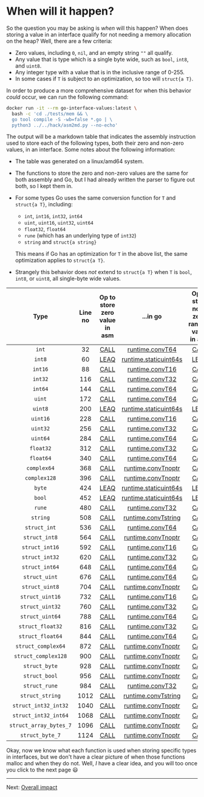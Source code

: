 # When will it happen?

So the question you may be asking is _when_ will this happen? When does storing a value in an interface qualify for not needing a memory allocation on the heap? Well, there are a few criteria:

* Zero values, including `0`, `nil`, and an empty string `""` all qualify.
* Any value that is type which is a single byte wide, such as `bool`, `int8`, and `uint8`.
* Any integer type with a value that is in the inclusive range of 0-255.
* In some cases if `T` is subject to an optimization, so too will `struct{a T}`.

In order to produce a more comprehensive dataset for when this behavior _could_ occur, we can run the following command:

```bash
docker run -it --rm go-interface-values:latest \
  bash -c 'cd ./tests/mem && \
  go tool compile -S -wb=false *.go | \
  python3 ../../hack/asm2md.py --no-echo'
```

The output will be a markdown table that indicates the assembly instruction used to store each of the following types, both their zero and non-zero values, in an interface. Some notes about the following information:

* The table was generated on a linux/amd64 system.
* The functions to store the zero and non-zero values are the same for both assembly and Go, but I had already written the parser to figure out both, so I kept them in.
* For some types Go uses the same conversion function for `T` and `struct{a T}`, including:
    * `int`, `int16`, `int32`, `int64`
    * `uint`, `uint16`, `uint32`, `uint64`
    * `float32`, `float64`
    * `rune` (which has an underlying type of `int32`)
    * `string` and `struct{a string}`

    This means if Go has an optimization for `T` in the above list, the same optimization applies to `struct{a T}`.
* Strangely this behavior does _not_ extend to `struct{a T}` when `T` is `bool`, `int8`, or `uint8`, all single-byte wide values.

| Type | Line no | Op to store zero value in asm | ...in go | Op to store non-zero, random value in asm | ...in go |
|:----:|:-------:|:-----------------------------:|:--------:|:-----------------------------------------:|:--------:|
| `int` | 32 | [CALL](https://www.felixcloutier.com/x86/call) | [runtime.convT64](https://github.com/golang/go/blob/41f485b9a7d8fd647c415be1d11b612063dff21c/src/runtime/iface.go#L378-L386) | [CALL](https://www.felixcloutier.com/x86/call) | [runtime.convT64](https://github.com/golang/go/blob/41f485b9a7d8fd647c415be1d11b612063dff21c/src/runtime/iface.go#L378-L386) |
| `int8` | 60 | [LEAQ](https://www.felixcloutier.com/x86/lea) | [runtime.staticuint64s](https://github.com/golang/go/blob/41f485b9a7d8fd647c415be1d11b612063dff21c/src/runtime/iface.go#L492-L526) | [LEAQ](https://www.felixcloutier.com/x86/lea) | [runtime.staticuint64s](https://github.com/golang/go/blob/41f485b9a7d8fd647c415be1d11b612063dff21c/src/runtime/iface.go#L492-L526) |
| `int16` | 88 | [CALL](https://www.felixcloutier.com/x86/call) | [runtime.convT16](https://github.com/golang/go/blob/41f485b9a7d8fd647c415be1d11b612063dff21c/src/runtime/iface.go#L352-L363) | [CALL](https://www.felixcloutier.com/x86/call) | [runtime.convT16](https://github.com/golang/go/blob/41f485b9a7d8fd647c415be1d11b612063dff21c/src/runtime/iface.go#L352-L363) |
| `int32` | 116 | [CALL](https://www.felixcloutier.com/x86/call) | [runtime.convT32](https://github.com/golang/go/blob/41f485b9a7d8fd647c415be1d11b612063dff21c/src/runtime/iface.go#L365-L376) | [CALL](https://www.felixcloutier.com/x86/call) | [runtime.convT32](https://github.com/golang/go/blob/41f485b9a7d8fd647c415be1d11b612063dff21c/src/runtime/iface.go#L365-L376) |
| `int64` | 144 | [CALL](https://www.felixcloutier.com/x86/call) | [runtime.convT64](https://github.com/golang/go/blob/41f485b9a7d8fd647c415be1d11b612063dff21c/src/runtime/iface.go#L378-L386) | [CALL](https://www.felixcloutier.com/x86/call) | [runtime.convT64](https://github.com/golang/go/blob/41f485b9a7d8fd647c415be1d11b612063dff21c/src/runtime/iface.go#L378-L386) |
| `uint` | 172 | [CALL](https://www.felixcloutier.com/x86/call) | [runtime.convT64](https://github.com/golang/go/blob/41f485b9a7d8fd647c415be1d11b612063dff21c/src/runtime/iface.go#L378-L386) | [CALL](https://www.felixcloutier.com/x86/call) | [runtime.convT64](https://github.com/golang/go/blob/41f485b9a7d8fd647c415be1d11b612063dff21c/src/runtime/iface.go#L378-L386) |
| `uint8` | 200 | [LEAQ](https://www.felixcloutier.com/x86/lea) | [runtime.staticuint64s](https://github.com/golang/go/blob/41f485b9a7d8fd647c415be1d11b612063dff21c/src/runtime/iface.go#L492-L526) | [LEAQ](https://www.felixcloutier.com/x86/lea) | [runtime.staticuint64s](https://github.com/golang/go/blob/41f485b9a7d8fd647c415be1d11b612063dff21c/src/runtime/iface.go#L492-L526) |
| `uint16` | 228 | [CALL](https://www.felixcloutier.com/x86/call) | [runtime.convT16](https://github.com/golang/go/blob/41f485b9a7d8fd647c415be1d11b612063dff21c/src/runtime/iface.go#L352-L363) | [CALL](https://www.felixcloutier.com/x86/call) | [runtime.convT16](https://github.com/golang/go/blob/41f485b9a7d8fd647c415be1d11b612063dff21c/src/runtime/iface.go#L352-L363) |
| `uint32` | 256 | [CALL](https://www.felixcloutier.com/x86/call) | [runtime.convT32](https://github.com/golang/go/blob/41f485b9a7d8fd647c415be1d11b612063dff21c/src/runtime/iface.go#L365-L376) | [CALL](https://www.felixcloutier.com/x86/call) | [runtime.convT32](https://github.com/golang/go/blob/41f485b9a7d8fd647c415be1d11b612063dff21c/src/runtime/iface.go#L365-L376) |
| `uint64` | 284 | [CALL](https://www.felixcloutier.com/x86/call) | [runtime.convT64](https://github.com/golang/go/blob/41f485b9a7d8fd647c415be1d11b612063dff21c/src/runtime/iface.go#L378-L386) | [CALL](https://www.felixcloutier.com/x86/call) | [runtime.convT64](https://github.com/golang/go/blob/41f485b9a7d8fd647c415be1d11b612063dff21c/src/runtime/iface.go#L378-L386) |
| `float32` | 312 | [CALL](https://www.felixcloutier.com/x86/call) | [runtime.convT32](https://github.com/golang/go/blob/41f485b9a7d8fd647c415be1d11b612063dff21c/src/runtime/iface.go#L365-L376) | [CALL](https://www.felixcloutier.com/x86/call) | [runtime.convT32](https://github.com/golang/go/blob/41f485b9a7d8fd647c415be1d11b612063dff21c/src/runtime/iface.go#L365-L376) |
| `float64` | 340 | [CALL](https://www.felixcloutier.com/x86/call) | [runtime.convT64](https://github.com/golang/go/blob/41f485b9a7d8fd647c415be1d11b612063dff21c/src/runtime/iface.go#L378-L386) | [CALL](https://www.felixcloutier.com/x86/call) | [runtime.convT64](https://github.com/golang/go/blob/41f485b9a7d8fd647c415be1d11b612063dff21c/src/runtime/iface.go#L378-L386) |
| `complex64` | 368 | [CALL](https://www.felixcloutier.com/x86/call) | [runtime.convTnoptr](https://github.com/golang/go/blob/41f485b9a7d8fd647c415be1d11b612063dff21c/src/runtime/iface.go#L335-L350) | [CALL](https://www.felixcloutier.com/x86/call) | [runtime.convTnoptr](https://github.com/golang/go/blob/41f485b9a7d8fd647c415be1d11b612063dff21c/src/runtime/iface.go#L335-L350) |
| `complex128` | 396 | [CALL](https://www.felixcloutier.com/x86/call) | [runtime.convTnoptr](https://github.com/golang/go/blob/41f485b9a7d8fd647c415be1d11b612063dff21c/src/runtime/iface.go#L335-L350) | [CALL](https://www.felixcloutier.com/x86/call) | [runtime.convTnoptr](https://github.com/golang/go/blob/41f485b9a7d8fd647c415be1d11b612063dff21c/src/runtime/iface.go#L335-L350) |
| `byte` | 424 | [LEAQ](https://www.felixcloutier.com/x86/lea) | [runtime.staticuint64s](https://github.com/golang/go/blob/41f485b9a7d8fd647c415be1d11b612063dff21c/src/runtime/iface.go#L492-L526) | [LEAQ](https://www.felixcloutier.com/x86/lea) | [runtime.staticuint64s](https://github.com/golang/go/blob/41f485b9a7d8fd647c415be1d11b612063dff21c/src/runtime/iface.go#L492-L526) |
| `bool` | 452 | [LEAQ](https://www.felixcloutier.com/x86/lea) | [runtime.staticuint64s](https://github.com/golang/go/blob/41f485b9a7d8fd647c415be1d11b612063dff21c/src/runtime/iface.go#L492-L526) | [LEAQ](https://www.felixcloutier.com/x86/lea) | [runtime.staticuint64s](https://github.com/golang/go/blob/41f485b9a7d8fd647c415be1d11b612063dff21c/src/runtime/iface.go#L492-L526) |
| `rune` | 480 | [CALL](https://www.felixcloutier.com/x86/call) | [runtime.convT32](https://github.com/golang/go/blob/41f485b9a7d8fd647c415be1d11b612063dff21c/src/runtime/iface.go#L365-L376) | [CALL](https://www.felixcloutier.com/x86/call) | [runtime.convT32](https://github.com/golang/go/blob/41f485b9a7d8fd647c415be1d11b612063dff21c/src/runtime/iface.go#L365-L376) |
| `string` | 508 | [CALL](https://www.felixcloutier.com/x86/call) | [runtime.convTstring](https://github.com/golang/go/blob/41f485b9a7d8fd647c415be1d11b612063dff21c/src/runtime/iface.go#L388-L396) | [CALL](https://www.felixcloutier.com/x86/call) | [runtime.convTstring](https://github.com/golang/go/blob/41f485b9a7d8fd647c415be1d11b612063dff21c/src/runtime/iface.go#L388-L396) |
| `struct_int` | 536 | [CALL](https://www.felixcloutier.com/x86/call) | [runtime.convT64](https://github.com/golang/go/blob/41f485b9a7d8fd647c415be1d11b612063dff21c/src/runtime/iface.go#L378-L386) | [CALL](https://www.felixcloutier.com/x86/call) | [runtime.convT64](https://github.com/golang/go/blob/41f485b9a7d8fd647c415be1d11b612063dff21c/src/runtime/iface.go#L378-L386) |
| `struct_int8` | 564 | [CALL](https://www.felixcloutier.com/x86/call) | [runtime.convTnoptr](https://github.com/golang/go/blob/41f485b9a7d8fd647c415be1d11b612063dff21c/src/runtime/iface.go#L335-L350) | [CALL](https://www.felixcloutier.com/x86/call) | [runtime.convTnoptr](https://github.com/golang/go/blob/41f485b9a7d8fd647c415be1d11b612063dff21c/src/runtime/iface.go#L335-L350) |
| `struct_int16` | 592 | [CALL](https://www.felixcloutier.com/x86/call) | [runtime.convT16](https://github.com/golang/go/blob/41f485b9a7d8fd647c415be1d11b612063dff21c/src/runtime/iface.go#L352-L363) | [CALL](https://www.felixcloutier.com/x86/call) | [runtime.convT16](https://github.com/golang/go/blob/41f485b9a7d8fd647c415be1d11b612063dff21c/src/runtime/iface.go#L352-L363) |
| `struct_int32` | 620 | [CALL](https://www.felixcloutier.com/x86/call) | [runtime.convT32](https://github.com/golang/go/blob/41f485b9a7d8fd647c415be1d11b612063dff21c/src/runtime/iface.go#L365-L376) | [CALL](https://www.felixcloutier.com/x86/call) | [runtime.convT32](https://github.com/golang/go/blob/41f485b9a7d8fd647c415be1d11b612063dff21c/src/runtime/iface.go#L365-L376) |
| `struct_int64` | 648 | [CALL](https://www.felixcloutier.com/x86/call) | [runtime.convT64](https://github.com/golang/go/blob/41f485b9a7d8fd647c415be1d11b612063dff21c/src/runtime/iface.go#L378-L386) | [CALL](https://www.felixcloutier.com/x86/call) | [runtime.convT64](https://github.com/golang/go/blob/41f485b9a7d8fd647c415be1d11b612063dff21c/src/runtime/iface.go#L378-L386) |
| `struct_uint` | 676 | [CALL](https://www.felixcloutier.com/x86/call) | [runtime.convT64](https://github.com/golang/go/blob/41f485b9a7d8fd647c415be1d11b612063dff21c/src/runtime/iface.go#L378-L386) | [CALL](https://www.felixcloutier.com/x86/call) | [runtime.convT64](https://github.com/golang/go/blob/41f485b9a7d8fd647c415be1d11b612063dff21c/src/runtime/iface.go#L378-L386) |
| `struct_uint8` | 704 | [CALL](https://www.felixcloutier.com/x86/call) | [runtime.convTnoptr](https://github.com/golang/go/blob/41f485b9a7d8fd647c415be1d11b612063dff21c/src/runtime/iface.go#L335-L350) | [CALL](https://www.felixcloutier.com/x86/call) | [runtime.convTnoptr](https://github.com/golang/go/blob/41f485b9a7d8fd647c415be1d11b612063dff21c/src/runtime/iface.go#L335-L350) |
| `struct_uint16` | 732 | [CALL](https://www.felixcloutier.com/x86/call) | [runtime.convT16](https://github.com/golang/go/blob/41f485b9a7d8fd647c415be1d11b612063dff21c/src/runtime/iface.go#L352-L363) | [CALL](https://www.felixcloutier.com/x86/call) | [runtime.convT16](https://github.com/golang/go/blob/41f485b9a7d8fd647c415be1d11b612063dff21c/src/runtime/iface.go#L352-L363) |
| `struct_uint32` | 760 | [CALL](https://www.felixcloutier.com/x86/call) | [runtime.convT32](https://github.com/golang/go/blob/41f485b9a7d8fd647c415be1d11b612063dff21c/src/runtime/iface.go#L365-L376) | [CALL](https://www.felixcloutier.com/x86/call) | [runtime.convT32](https://github.com/golang/go/blob/41f485b9a7d8fd647c415be1d11b612063dff21c/src/runtime/iface.go#L365-L376) |
| `struct_uint64` | 788 | [CALL](https://www.felixcloutier.com/x86/call) | [runtime.convT64](https://github.com/golang/go/blob/41f485b9a7d8fd647c415be1d11b612063dff21c/src/runtime/iface.go#L378-L386) | [CALL](https://www.felixcloutier.com/x86/call) | [runtime.convT64](https://github.com/golang/go/blob/41f485b9a7d8fd647c415be1d11b612063dff21c/src/runtime/iface.go#L378-L386) |
| `struct_float32` | 816 | [CALL](https://www.felixcloutier.com/x86/call) | [runtime.convT32](https://github.com/golang/go/blob/41f485b9a7d8fd647c415be1d11b612063dff21c/src/runtime/iface.go#L365-L376) | [CALL](https://www.felixcloutier.com/x86/call) | [runtime.convT32](https://github.com/golang/go/blob/41f485b9a7d8fd647c415be1d11b612063dff21c/src/runtime/iface.go#L365-L376) |
| `struct_float64` | 844 | [CALL](https://www.felixcloutier.com/x86/call) | [runtime.convT64](https://github.com/golang/go/blob/41f485b9a7d8fd647c415be1d11b612063dff21c/src/runtime/iface.go#L378-L386) | [CALL](https://www.felixcloutier.com/x86/call) | [runtime.convT64](https://github.com/golang/go/blob/41f485b9a7d8fd647c415be1d11b612063dff21c/src/runtime/iface.go#L378-L386) |
| `struct_complex64` | 872 | [CALL](https://www.felixcloutier.com/x86/call) | [runtime.convTnoptr](https://github.com/golang/go/blob/41f485b9a7d8fd647c415be1d11b612063dff21c/src/runtime/iface.go#L335-L350) | [CALL](https://www.felixcloutier.com/x86/call) | [runtime.convTnoptr](https://github.com/golang/go/blob/41f485b9a7d8fd647c415be1d11b612063dff21c/src/runtime/iface.go#L335-L350) |
| `struct_complex128` | 900 | [CALL](https://www.felixcloutier.com/x86/call) | [runtime.convTnoptr](https://github.com/golang/go/blob/41f485b9a7d8fd647c415be1d11b612063dff21c/src/runtime/iface.go#L335-L350) | [CALL](https://www.felixcloutier.com/x86/call) | [runtime.convTnoptr](https://github.com/golang/go/blob/41f485b9a7d8fd647c415be1d11b612063dff21c/src/runtime/iface.go#L335-L350) |
| `struct_byte` | 928 | [CALL](https://www.felixcloutier.com/x86/call) | [runtime.convTnoptr](https://github.com/golang/go/blob/41f485b9a7d8fd647c415be1d11b612063dff21c/src/runtime/iface.go#L335-L350) | [CALL](https://www.felixcloutier.com/x86/call) | [runtime.convTnoptr](https://github.com/golang/go/blob/41f485b9a7d8fd647c415be1d11b612063dff21c/src/runtime/iface.go#L335-L350) |
| `struct_bool` | 956 | [CALL](https://www.felixcloutier.com/x86/call) | [runtime.convTnoptr](https://github.com/golang/go/blob/41f485b9a7d8fd647c415be1d11b612063dff21c/src/runtime/iface.go#L335-L350) | [CALL](https://www.felixcloutier.com/x86/call) | [runtime.convTnoptr](https://github.com/golang/go/blob/41f485b9a7d8fd647c415be1d11b612063dff21c/src/runtime/iface.go#L335-L350) |
| `struct_rune` | 984 | [CALL](https://www.felixcloutier.com/x86/call) | [runtime.convT32](https://github.com/golang/go/blob/41f485b9a7d8fd647c415be1d11b612063dff21c/src/runtime/iface.go#L365-L376) | [CALL](https://www.felixcloutier.com/x86/call) | [runtime.convT32](https://github.com/golang/go/blob/41f485b9a7d8fd647c415be1d11b612063dff21c/src/runtime/iface.go#L365-L376) |
| `struct_string` | 1012 | [CALL](https://www.felixcloutier.com/x86/call) | [runtime.convTstring](https://github.com/golang/go/blob/41f485b9a7d8fd647c415be1d11b612063dff21c/src/runtime/iface.go#L388-L396) | [CALL](https://www.felixcloutier.com/x86/call) | [runtime.convTstring](https://github.com/golang/go/blob/41f485b9a7d8fd647c415be1d11b612063dff21c/src/runtime/iface.go#L388-L396) |
| `struct_int32_int32` | 1040 | [CALL](https://www.felixcloutier.com/x86/call) | [runtime.convTnoptr](https://github.com/golang/go/blob/41f485b9a7d8fd647c415be1d11b612063dff21c/src/runtime/iface.go#L335-L350) | [CALL](https://www.felixcloutier.com/x86/call) | [runtime.convTnoptr](https://github.com/golang/go/blob/41f485b9a7d8fd647c415be1d11b612063dff21c/src/runtime/iface.go#L335-L350) |
| `struct_int32_int64` | 1068 | [CALL](https://www.felixcloutier.com/x86/call) | [runtime.convTnoptr](https://github.com/golang/go/blob/41f485b9a7d8fd647c415be1d11b612063dff21c/src/runtime/iface.go#L335-L350) | [CALL](https://www.felixcloutier.com/x86/call) | [runtime.convTnoptr](https://github.com/golang/go/blob/41f485b9a7d8fd647c415be1d11b612063dff21c/src/runtime/iface.go#L335-L350) |
| `struct_array_bytes_7` | 1096 | [CALL](https://www.felixcloutier.com/x86/call) | [runtime.convTnoptr](https://github.com/golang/go/blob/41f485b9a7d8fd647c415be1d11b612063dff21c/src/runtime/iface.go#L335-L350) | [CALL](https://www.felixcloutier.com/x86/call) | [runtime.convTnoptr](https://github.com/golang/go/blob/41f485b9a7d8fd647c415be1d11b612063dff21c/src/runtime/iface.go#L335-L350) |
| `struct_byte_7` | 1124 | [CALL](https://www.felixcloutier.com/x86/call) | [runtime.convTnoptr](https://github.com/golang/go/blob/41f485b9a7d8fd647c415be1d11b612063dff21c/src/runtime/iface.go#L335-L350) | [CALL](https://www.felixcloutier.com/x86/call) | [runtime.convTnoptr](https://github.com/golang/go/blob/41f485b9a7d8fd647c415be1d11b612063dff21c/src/runtime/iface.go#L335-L350) |


Okay, now we know what each function is used when storing specific types in interfaces, but we don't have a clear picture of when those functions malloc and when they do not. Well, _I_ have a clear idea, and you will too once you click to the next page :smiley:

---

Next: [Overall impact](./04-what.md)
